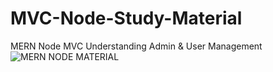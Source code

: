 # MVC-Node-Study-Material
MERN Node MVC Understanding Admin &amp; User Management
![MERN NODE MATERIAL](https://www.freecodecamp.org/news/content/images/2021/04/BG.png)
